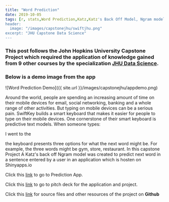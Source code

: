 ```yaml
---
title: "Word Prediction"
date: 2019-10-05
tags: [r, stats,Word Prediction,Katz,Katz's Back Off Model, Ngram model, NLP, Natural Language Processing, JHU, Data Science]
header:
  image: "/images/capstonejhu/swiftjhu.png"
excerpt: "JHU Capstone Data Science"
---
```


###  This post follows the John Hopkins University Capstone Project which required the application of knowledge gained from 9 other courses by the specialization [JHU Data Science](https://www.coursera.org/specializations/jhu-data-science).


### Below is a demo image from the app
![Word Prediction Demo]({{ site.url }}/images/capstonejhu/appdemo.png)


Around the world, people are spending an increasing amount of time on their mobile devices for email, social networking, banking and a whole range of other activities. But typing on mobile devices can be a serious pain. SwiftKey builds a smart keyboard that makes it easier for people to type on their mobile devices. One cornerstone of their smart keyboard is predictive text models. When someone types:

I went to the

the keyboard presents three options for what the next word might be. For example, the three words might be gym, store, restaurant. In this capstone Project A Katz's back off Ngram model was created to predict next word in a sentence entered by a user in an application which is hosten on Shinyapps.io




Click this  [link](https://himankjn.shinyapps.io/JHU_Capstone/) to go to Prediction App.

Click this [link](http://rpubs.com/himank369123/JHUCAPSTONE) to go to pitch deck for the application and project.

Click this [link](https://github.com/himankjn/JHU-NLP-Capstone) for source files and other resources of the project on **Github**
